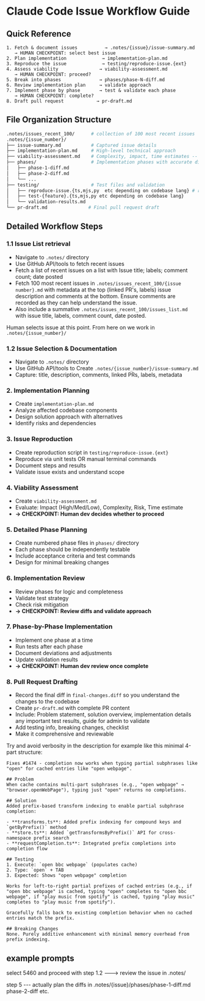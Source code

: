 # Claude Code Issue Workflow Guide

## Quick Reference
```
1. Fetch & document issues          → .notes/{issue}/issue-summary.md
   → HUMAN CHECKPOINT: select best issue
2. Plan implementation             → implementation-plan.md  
3. Reproduce the issue             → testing/reproduce-issue.{ext}
4. Assess viability               → viability-assessment.md
   → HUMAN CHECKPOINT: proceed?
5. Break into phases              → phases/phase-N-diff.md
6. Review implementation plan     → validate approach
7. Implement phase by phase       → test & validate each phase
   → HUMAN CHECKPOINT: complete?
8. Draft pull request            → pr-draft.md
```

## File Organization Structure

```bash
.notes/issues_recent_100/      # collection of 100 most recent issues
.notes/{issue_number}/
├── issue-summary.md           # Captured issue details
├── implementation-plan.md     # High-level technical approach
├── viability-assessment.md    # Complexity, impact, time estimates -- how achieveable is this? Have we bitten off more than we can chew?
├── phases/                    # Implementation phases with accurate diffs
│   ├── phase-1-diff.md       
│   ├── phase-2-diff.md       
│   └── ...
├── testing/                   # Test files and validation
│   ├── reproduce-issue.{ts,mjs,py  etc depending on codebase lang} # reproduces original issue from ticker
│   ├── test-{feature}.{ts,mjs,py etc depending on codebase lang}
│   └── validation-results.md
└── pr-draft.md               # Final pull request draft
```

## Detailed Workflow Steps

### 1.1 Issue List retrieval
- Navigate to `.notes/` directory
- Use GitHub API/tools to fetch recent issues
- Fetch a list of recent issues on a list with Issue title; labels; comment count; date posted
- Fetch 100 most recent issues in `.notes/issues_recent_100/{issue number}.md` with metadata at the top (linked PR's, labels) issue description and comments at the bottom. Ensure comments are recorded as they can help understand the issue.
- Also include a summative `.notes/issues_recent_100/issues_list.md` with issue title, labels, comment count, date posted.

Human selects issue at this point. From here on we work in `.notes/{issue_number}/`

### 1.2 Issue Selection & Documentation
- Navigate to `.notes/` directory
- Use GitHub API/tools to Create `.notes/{issue_number}/issue-summary.md`
- Capture: title, description, comments, linked PRs, labels, metadata

### 2. Implementation Planning  
- Create `implementation-plan.md`
- Analyze affected codebase components
- Design solution approach with alternatives
- Identify risks and dependencies

### 3. Issue Reproduction
- Create reproduction script in `testing/reproduce-issue.{ext}`
- Reproduce via unit tests OR manual terminal commands
- Document steps and results
- Validate issue exists and understand scope

### 4. Viability Assessment
- Create `viability-assessment.md`
- Evaluate: Impact (High/Med/Low), Complexity, Risk, Time estimate
- **→ CHECKPOINT: Human dev decides whether to proceed**

### 5. Detailed Phase Planning
- Create numbered phase files in `phases/` directory
- Each phase should be independently testable
- Include acceptance criteria and test commands
- Design for minimal breaking changes

### 6. Implementation Review
- Review phases for logic and completeness
- Validate test strategy
- Check risk mitigation
- **→ CHECKPOINT: Review diffs and validate approach**

### 7. Phase-by-Phase Implementation
- Implement one phase at a time
- Run tests after each phase
- Document deviations and adjustments
- Update validation results
- **→ CHECKPOINT: Human dev review once complete**

### 8. Pull Request Drafting
- Record the final diff in `final-changes.diff` so you understand the changes to the codebase
- Create `pr-draft.md` with complete PR content
- Include: Problem statement, solution overview, implementation details any important test results, guide for admin to validate
- Add testing info, breaking changes, checklist
- Make it comprehensive and reviewable


Try and avoid verbosity in the description for example like this minimal 4-part structure:

```
Fixes #1474 - completion now works when typing partial subphrases like "open" for cached entries like "open webpage".

## Problem
When cache contains multi-part subphrases (e.g., "open webpage" → "browser.openWebPage"), typing just "open" returns no completions.

## Solution
Added prefix-based transform indexing to enable partial subphrase completion:

- **transforms.ts**: Added prefix indexing for compound keys and `getByPrefix()` method
- **store.ts**: Added `getTransformsByPrefix()` API for cross-namespace prefix search  
- **requestCompletion.ts**: Integrated prefix completions into completion flow

## Testing
1. Execute: `open bbc webpage` (populates cache)
2. Type: `open` + TAB
3. Expected: Shows "open webpage" completion

Works for left-to-right partial prefixes of cached entries (e.g., if "open bbc webpage" is cached, typing "open" completes to "open bbc webpage", if "play music from spotify" is cached, typing "play music" completes to "play music from spotify").

Gracefully falls back to existing completion behavior when no cached entries match the prefix.

## Breaking Changes
None. Purely additive enhancement with minimal memory overhead from prefix indexing.
```


## example prompts

select 5460 and proceed with step 1.2 ---> review the issue in .notes/

step 5 --- actually plan the diffs in .notes/{issue}/phases/phase-1-diff.md phase-2-diff etc.
